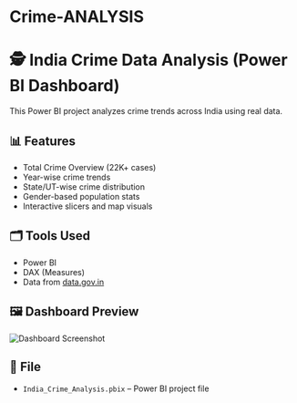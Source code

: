 # Crime-ANALYSIS
# 🕵️ India Crime Data Analysis (Power BI Dashboard)

This Power BI project analyzes crime trends across India using real data.

## 📊 Features

- Total Crime Overview (22K+ cases)
- Year-wise crime trends
- State/UT-wise crime distribution
- Gender-based population stats
- Interactive slicers and map visuals

## 🗂️ Tools Used

- Power BI
- DAX (Measures)
- Data from [data.gov.in](https://data.gov.in)

## 🖼️ Dashboard Preview

![Dashboard Screenshot](images/dashboard.png)

## 📁 File

- `India_Crime_Analysis.pbix` – Power BI project file
